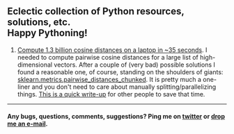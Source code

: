 Eclectic collection of Python resources, solutions, etc. <br/> Happy Pythoning!
----
1. [Compute 1.3 billion cosine distances on a laptop in ~35 seconds](https://nbviewer.jupyter.org/github/fabridamicelli/pythonicity/blob/master/notebooks/cosineDistances.ipynb).
I needed to compute pairwise cosine distances for a large list of high-dimensional vectors. After a couple of (very bad) possible solutions I found a reasonable one, of course, standing on the shoulders of giants: [sklearn.metrics.pairwise_distances_chunked](https://scikit-learn.org/stable/modules/generated/sklearn.metrics.pairwise_distances_chunked.html).
It is pretty much a one-liner and you don't need to care about manually splitting/parallelizing things. [This is a quick write-up](https://nbviewer.jupyter.org/github/fabridamicelli/pythonicity/blob/master/notebooks/cosineDistances.ipynb) for other people to save that time.


----
#### Any bugs, questions, comments, suggestions? Ping me on [twitter](https://www.twitter.com/fabridamicelli) or [drop me an e-mail](https://www.uke.de/allgemein/arztprofile-und-wissenschaftlerprofile/wissenschaftlerprofilseite_fabrizio_damicelli.html).
